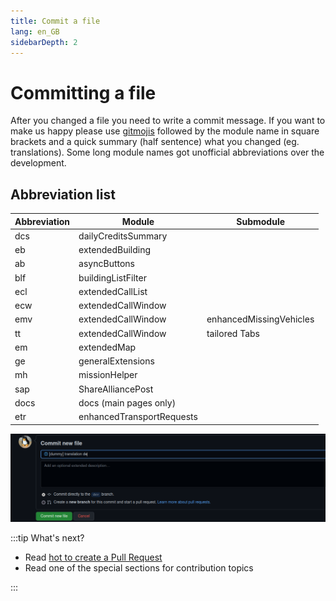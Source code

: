 ```yaml
---
title: Commit a file
lang: en_GB
sidebarDepth: 2
---
```


# Committing a file
After you changed a file you need to write a commit message. If you want to make us happy please use [gitmojis](https://gitmoji.dev) followed by the module name in square brackets and a quick summary (half sentence) what you changed (eg. translations). Some long module names got unofficial abbreviations over the development.

## Abbreviation list
| Abbreviation | Module                    | Submodule               |
| ------------ | ------------------------- | ----------------------- |
| dcs          | dailyCreditsSummary       |                         |
| eb           | extendedBuilding          |                         |
| ab           | asyncButtons              |                         |
| blf          | buildingListFilter        |                         |
| ecl          | extendedCallList          |                         |
| ecw          | extendedCallWindow        |                         |
| emv          | extendedCallWindow        | enhancedMissingVehicles |
| tt           | extendedCallWindow        | tailored Tabs           |
| em           | extendedMap               |                         |
| ge           | generalExtensions         |                         |
| mh           | missionHelper             |                         |
| sap          | ShareAlliancePost         |                         |
| docs         | docs (main pages only)    |                         |
| etr          | enhancedTransportRequests |                         |

![](../images/contributing/committing/GH_commit_msg.png)

:::tip What's next?
* Read [hot to create a Pull Request](./prs.md)
* Read one of the special sections for contribution topics

:::
